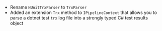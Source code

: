*   Rename `NUnitTrxParser` to `TrxParser`
*   Added an extension `Trx` method to `IPipelineContext` that allows you to parse a dotnet test `trx` log file into a strongly typed C# test results object

